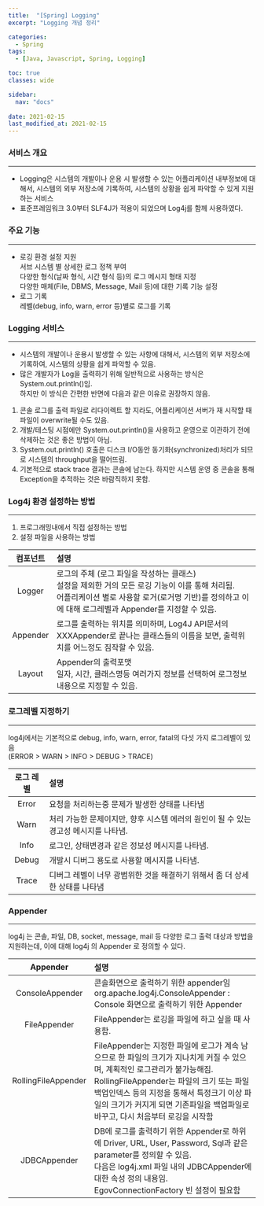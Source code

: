 ```yaml
---
title:  "[Spring] Logging"
excerpt: "Logging 개념 정리"

categories:
  - Spring
tags:
  - [Java, Javascript, Spring, Logging]

toc: true
classes: wide

sidebar:
  nav: "docs"
 
date: 2021-02-15
last_modified_at: 2021-02-15
---
```


### 서비스 개요
---
- Logging은 시스템의 개발이나 운용 시 발생할 수 있는 어플리케이션 내부정보에 대해서, 시스템의 외부 저장소에 기록하여, 시스템의 상황을 쉽게 파악할 수 있게 지원하는 서비스
- 표준프레임워크 3.0부터 SLF4J가 적용이 되었으며 Log4j를 함께 사용하였다.

### 주요 기능
---
- 로깅 환경 설정 지원<br>
서브 시스템 별 상세한 로그 정책 부여<br>
다양한 형식(날짜 형식, 시간 형식 등)의 로그 메시지 형태 지정<br>
다양한 매체(File, DBMS, Message, Mail 등)에 대한 기록 기능 설정
- 로그 기록<br>
레벨(debug, info, warn, error 등)별로 로그를 기록

### Logging 서비스
---
- 시스템의 개발이나 운용시 발생할 수 있는 사항에 대해서, 시스템의 외부 저장소에 기록하여, 시스템의 상황을 쉽게 파악할 수 있음.
- 많은 개발자가 Log을 출력하기 위해 일반적으로 사용하는 방식은 System.out.println()임.<br>
하지만 이 방식은 간편한 반면에 다음과 같은 이유로 권장하지 않음.
1. 콘솔 로그를 출력 파일로 리다이렉트 할 지라도, 어플리케이션 서버가 재 시작할 때 파일이 overwrite될 수도 있음.
2. 개발/테스팅 시점에만 System.out.println()을 사용하고 운영으로 이관하기 전에 삭제하는 것은 좋은 방법이 아님.
3. System.out.println() 호출은 디스크 I/O동안 동기화(synchronized)처리가 되므로 시스템의 throughput을 떨어뜨림.
4. 기본적으로 stack trace 결과는 콘솔에 남는다. 하지만 시스템 운영 중 콘솔을 통해 Exception을 추적하는 것은 바람직하지 못함.

### Log4j 환경 설정하는 방법
---
1. 프로그래밍내에서 직접 설정하는 방법
2. 설정 파일을 사용하는 방법

|컴포넌트|설명|
|:----:|:----|
|Logger|로그의 주체 (로그 파일을 작성하는 클래스)<br>설정을 제외한 거의 모든 로깅 기능이 이를 통해 처리됨.<br>어플리케이션 별로 사용할 로거(로거명 기반)를 정의하고 이에 대해 로그레벨과 Appender를 지정할 수 있음.|
|Appender|로그를 출력하는 위치를 의미하며, Log4J API문서의 XXXAppender로 끝나는 클래스들의 이름을 보면, 출력위치를 어느정도 짐작할 수 있음.|
|Layout|Appender의 출력포맷<br>일자, 시간, 클래스명등 여러가지 정보를 선택하여 로그정보내용으로 지정할 수 있음.|

### 로그레벨 지정하기
---
log4j에서는 기본적으로 debug, info, warn, error, fatal의 다섯 가지 로그레벨이 있음<br>
(ERROR > WARN > INFO > DEBUG > TRACE)

|로그 레벨|설명|
|:----:|:----|
|Error|요청을 처리하는중 문제가 발생한 상태를 나타냄|
|Warn|처리 가능한 문제이지만, 향후 시스템 에러의 원인이 될 수 있는 경고성 메시지를 나타냄.|
|Info|로그인, 상태변경과 같은 정보성 메시지를 나타냄.|
|Debug|개발시 디버그 용도로 사용할 메시지를 나타냄.|
|Trace|디버그 레벨이 너무 광범위한 것을 해결하기 위해서 좀 더 상세한 상태를 나타냄|

### Appender
---
log4j 는 콘솔, 파일, DB, socket, message, mail 등 다양한 로그 출력 대상과 방법을 지원하는데, 이에 대해 log4j 의 Appender 로 정의할 수 있다.

|Appender|설명|
|:----:|:----|
|ConsoleAppender|콘솔화면으로 출력하기 위한 appender임<br>org.apache.log4j.ConsoleAppender : Console 화면으로 출력하기 위한 Appender|
|FileAppender|FileAppender는 로깅을 파일에 하고 싶을 때 사용함.|
|RollingFileAppender|FileAppender는 지정한 파일에 로그가 계속 남으므로 한 파일의 크기가 지나치게 커질 수 있으며, 계획적인 로그관리가 불가능해짐.<br>RollingFileAppender는 파일의 크기 또는 파일백업인덱스 등의 지정을 통해서 특정크기 이상 파일의 크기가 커지게 되면 기존파일을 백업파일로 바꾸고, 다시 처음부터 로깅을 시작함|
|JDBCAppender|DB에 로그를 출력하기 위한 Appender로 하위에 Driver, URL, User, Password, Sql과 같은 parameter를 정의할 수 있음.<br>다음은 log4j.xml 파일 내의 JDBCAppender에 대한 속성 정의 내용임.<br>EgovConnectionFactory 빈 설정이 필요함|